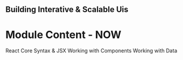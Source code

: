 ## Building Interative & Scalable Uis

# Module Content - NOW

React Core Syntax & JSX
Working with Components
Working with Data

